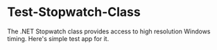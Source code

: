 # Test-Stopwatch-Class
The .NET Stopwatch class provides access to high resolution Windows timing. Here's simple test app for it.
